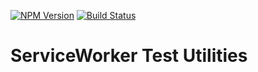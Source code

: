 [![NPM Version](https://img.shields.io/npm/v/sw-test-utils.svg?style=flat)](https://npmjs.org/package/sw-test-utils)
[![Build Status](https://img.shields.io/travis/YR/sw-test-utils.svg?style=flat)](https://travis-ci.org/YR/sw-test-utils)

# ServiceWorker Test Utilities
